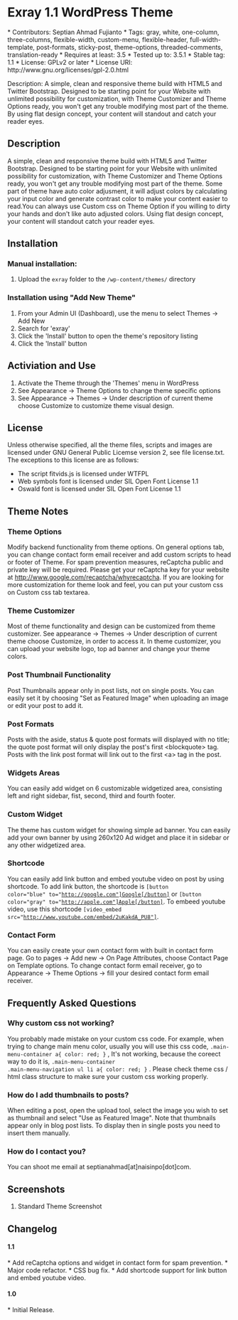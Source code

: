 <h1>Exray 1.1 WordPress Theme</h1>
* Contributors: Septian Ahmad Fujianto
* Tags: gray, white, one-column, three-columns, flexible-width, custom-menu, flexible-header, full-width-template, post-formats, sticky-post, theme-options, threaded-comments, translation-ready
* Requires at least: 3.5
* Tested up to: 3.5.1
* Stable tag: 1.1
* License: GPLv2 or later
* License URI: http://www.gnu.org/licenses/gpl-2.0.html

Description: A simple, clean and responsive theme build with HTML5 and Twitter Bootstrap. Designed to be starting point for your Website with unlimited possibility for customization, with Theme Customizer and Theme Options ready, you won't get any trouble modifying most part of the theme. By using flat design concept, your content will standout and catch your reader eyes.      

<h2>Description</h2>

A simple, clean and responsive theme build with HTML5 and Twitter Bootstrap. 
Designed to be starting point for your Website with unlimited possibility for customization, with Theme Customizer and Theme Options ready, you won't get any trouble modifying most part of the theme.
Some part of theme have auto color adjusment, it will adjust colors by calculating your input color and generate contrast color to make your content easier to read.You can always use Custom css on Theme Option if you willing to dirty your hands and don't like auto adjusted colors.
Using flat design concept, your content will standout catch your reader eyes.  

<h2>Installation</h2>

<h3>Manual installation:</h3>

1. Upload the `exray` folder to the `/wp-content/themes/` directory

<h3>Installation using "Add New Theme"</h3>

1. From your Admin UI (Dashboard), use the menu to select Themes -> Add New
2. Search for 'exray'
3. Click the 'Install' button to open the theme's repository listing
4. Click the 'Install' button

<h2>Activiation and Use</h2>

1. Activate the Theme through the 'Themes' menu in WordPress
2. See Appearance -> Theme Options to change theme specific options
3. See Appearance -> Themes -> Under description of current theme choose Customize to customize theme visual design.

<h2>License</h2>

Unless otherwise specified, all the theme files, scripts and images
are licensed under GNU General Public Licemse version 2, see file license.txt.
The exceptions to this license are as follows:
* The script fitvids.js is licensed under WTFPL
* Web symbols font is licensed under SIL Open Font License 1.1
* Oswald font is licensed under SIL Open Font License 1.1

<h2>Theme Notes</h2>

<h3>Theme Options</h3>

Modify backend functionality from theme options. On general options tab, you can change contact form email receiver and add custom scripts to head or footer of Theme. For spam prevention measures, reCaptcha public and private key will be required. Please get your reCaptcha key for your website at http://www.google.com/recaptcha/whyrecaptcha. If you are looking for more customization for theme look and feel, you can put your custom css on Custom css tab textarea.

<h3> Theme Customizer </h3>

Most of theme functionality and design can be customized from theme customizer. See appearance -> Themes -> Under description of current theme choose Customize, in order to access it. In theme customizer, you can upload your website logo, top ad banner and change your theme colors.  

<h3> Post Thumbnail Functionality </h3>

Post Thumbnails appear only in post lists, not on single posts.
You can easily set it by choosing "Set as Featured Image" when uploading an image or edit your post to add it.

<h3> Post Formats </h3>

Posts with the aside, status & quote post formats will displayed with no title;
the quote post format will only display the post's first &lt;blockquote&gt; tag.
Posts with the link post format will link out to the first &lt;a&gt; tag in the post.

<h3> Widgets Areas </h3>

You can easily add widget on 6 customizable widgetized area, consisting left and right sidebar, fist, second, third and fourth footer.  

<h3> Custom Widget </h3>

The theme has custom widget for showing simple ad banner. You can easily add your own banner by using 260x120 Ad widget and place it in sidebar or any other widgetized area.

<h3> Shortcode </h3>

You can easily add link button and embed youtube video on post by using shortcode. To add link button, the shortcode is <code>[button color="blue" to="http://google.com"]Google[/button]</code> or <code>[button color="gray" to="http://apple.com"]Apple[/button]</code>. To embeed youtube video, use this shortcode <code>[video_embed src="http://www.youtube.com/embed/2uKakdA_PU8"]</code>.

<h3> Contact Form </h3>

You can easily create your own contact form with built in contact form page. Go to pages -> Add new -> On Page Attributes, choose Contact Page on Template options. To change contact form email receiver, go to Appearance -> Theme Options -> fill your desired contact form email receiver.

<h2>Frequently Asked Questions</h2>

<h3> Why custom css not working? </h3>

You probably made mistake on your custom css code. For example, when trying to change main menu color, usually you will use this css code, 
<code>.main-menu-container a{ color: red; }</code> , It's not working, because the coreect way to do it is, <code>.main-menu-container .main-menu-navigation ul li a{ color: red; }</code> . Please check theme css / html class structure to make sure your custom css working properly.

<h3> How do I add thumbnails to posts? </h3>

When editing a post, open the upload tool, select the image you wish to set as thumbnail
and select "Use as Featured Image". Note that thumbnails appear only in blog post lists.
To display then in single posts you need to insert them manually.

<h3> How do I contact you? </h3>

You can shoot me email at septianahmad[at]naisinpo[dot]com.

<h2>Screenshots</h2>

1. Standard Theme Screenshot

<h2>Changelog</h2>

<h4>1.1</h4>
* Add reCaptcha options and widget in contact form for spam prevention.
* Major code refactor.
* CSS bug fix.
* Add shortcode support for link button and embed youtube video.

<h4>1.0</h4>
* Initial Release.


